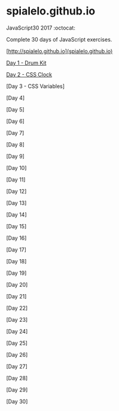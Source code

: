 # spialelo.github.io

JavaScript30 2017 :octocat:

Complete 30 days of JavaScript exercises.

[http://spialelo.github.io](spialelo.github.io)

[Day 1 - Drum Kit](http://spialelo.github.io/D1-Drumkit/index.html)

[Day 2 - CSS Clock](http://spialelo.github.io/D2-CSSnClock/index.html)


[Day 3 - CSS Variables]


[Day 4]


[Day 5]


[Day 6]


[Day 7]


[Day 8]


[Day 9]


[Day 10]


[Day 11]


[Day 12]


[Day 13]


[Day 14]


[Day 15]


[Day 16]


[Day 17]


[Day 18]


[Day 19]


[Day 20]


[Day 21]


[Day 22]


[Day 23]


[Day 24]


[Day 25]


[Day 26]


[Day 27]


[Day 28]


[Day 29]


[Day 30]
